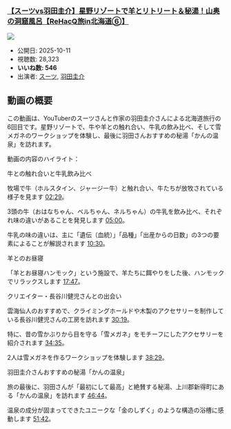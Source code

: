 ### [【スーツvs羽田圭介】星野リゾートで羊とリトリート＆秘湯！山奥の洞窟風呂【ReHacQ旅in北海道⑥】](https://www.youtube.com/watch?v=U5QlbzwpFE4)
[![](https://img.youtube.com/vi/U5QlbzwpFE4/sddefault.jpg)](https://www.youtube.com/watch?v=U5QlbzwpFE4)
-   公開日: 2025-10-11
-   視聴数: 28,323
-   **いいね数: 546**
-   出演者: [スーツ](/rehacq_fan/people/スーツ "wikilink"), [羽田圭介](/rehacq_fan/people/羽田圭介 "wikilink")


## 動画の概要

この動画は、YouTuberのスーツさんと作家の羽田圭介さんによる北海道旅行の6回目です。星野リゾートで、牛や羊との触れ合い、牛乳の飲み比べ、そして雪メガネのワークショップを体験し、最後に羽田さんおすすめの秘湯「かんの温泉」を訪れます。

動画の内容のハイライト：

牛との触れ合いと牛乳飲み比べ

牧場で牛（ホルスタイン、ジャージー牛）と触れ合い、牛たちが放牧されている様子を見ます [02:29](https://www.youtube.com/watch?v=U5QlbzwpFE4&t=149s)。

3頭の牛（おはなちゃん、ベルちゃん、ネルちゃん）の牛乳を飲み比べ、それぞれ味の違いがあることを発見します [05:00](https://www.youtube.com/watch?v=U5QlbzwpFE4&t=300s)。

牛乳の味の違いは、主に「遺伝（血統）」「品種」「出産からの日数」の3つの要素によることが解説されます [10:30](https://www.youtube.com/watch?v=U5QlbzwpFE4&t=630s)。

羊とのお昼寝

「羊とお昼寝ハンモック」という施設で、羊たちに餌やりをした後、ハンモックでリラックスします [17:47](https://www.youtube.com/watch?v=U5QlbzwpFE4&t=1067s)。

クリエイター・長谷川健児さんとの出会い

雲海仙人のおすすめで、クライミングホールドや木製のアクセサリーを制作している長谷川健児さんの工房を訪れます [30:19](https://www.youtube.com/watch?v=U5QlbzwpFE4&t=1819s)。

特に、昔の雪かぶりから目を守る「雪メガネ」をモチーフにしたアクセサリーを紹介されます [34:35](https://www.youtube.com/watch?v=U5QlbzwpFE4&t=2075s)。

2人は雪メガネを作るワークショップを体験します [38:29](https://www.youtube.com/watch?v=U5QlbzwpFE4&t=2309s)。

羽田圭介さんおすすめの秘湯「かんの温泉」

旅の最後に、羽田さんが「最初にして最高」と絶賛する秘湯、上川郡新得町にある「かんの温泉」を訪れます [46:44](https://www.youtube.com/watch?v=U5QlbzwpFE4&t=2804s)。

温泉の成分が固まってできたユニークな「金のしずく」のような構造の浴槽に感動します [51:42](https://www.youtube.com/watch?v=U5QlbzwpFE4&t=3102s)。
